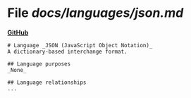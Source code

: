 # File _docs/languages/json.md_
**[GitHub](https://github.com/softlang/yas/blob/master/docs/languages/json.md)**
```
# Language _JSON (JavaScript Object Notation)_
A dictionary-based interchange format.

## Language purposes
_None_

## Language relationships
...
```
